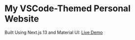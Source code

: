 # My VSCode-Themed Personal Website

Built Using Next.js 13 and Material UI: [Live Demo](https://pratyushsudhakar.com/)
